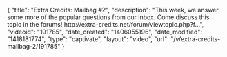 {
    "title": "Extra Credits: Mailbag #2",
    "description": "This week, we answer some more of the popular questions from our inbox. Come discuss this topic in the forums! http:\/\/extra-credits.net\/forum\/viewtopic.php?f...",
    "videoid": "191785",
    "date_created": "1406055196",
    "date_modified": "1418181774",
    "type": "captivate",
    "layout": "video",
    "url": "\/v\/extra-credits-mailbag-2\/191785"
}